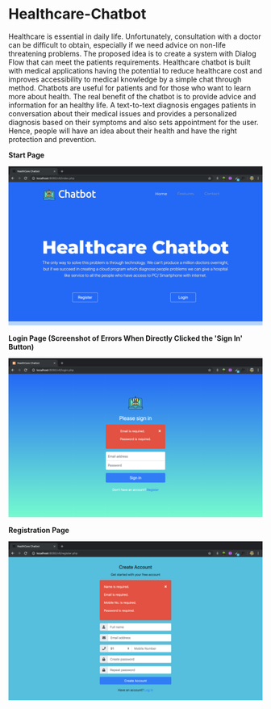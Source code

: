 # Healthcare-Chatbot
Healthcare is essential in daily life. Unfortunately, consultation with a doctor can be difficult to obtain, especially if we need advice on non-life threatening problems. The proposed idea is to create a system with Dialog Flow that can meet the patients requirements. Healthcare chatbot is built with medical applications having the potential to reduce healthcare cost and improves accessibility to medical knowledge by a simple chat through method. Chatbots are useful for patients and for those who want to learn more about health. The real benefit of the chatbot is to provide advice and information for an healthy life. A text-to-text diagnosis engages patients in conversation about their medical issues and provides a personalized diagnosis based on their symptoms and also sets appointment for the user. Hence, people will have an idea about their health and have the right protection and prevention.


**Start Page**

![](Healthcare%20Chatbot%20Start%20Page.png)


**Login Page (Screenshot of Errors When Directly Clicked the 'Sign In' Button)**

![](Healthcare%20Chatbot%20Login%20Page.png)


**Registration Page**

![](Healthcare%20Chatbot%20Register.png)


